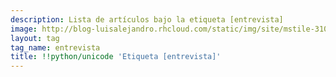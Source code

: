 ```yaml
---
description: Lista de artículos bajo la etiqueta [entrevista]
image: http://blog-luisalejandro.rhcloud.com/static/img/site/mstile-310x310.png
layout: tag
tag_name: entrevista
title: !!python/unicode 'Etiqueta [entrevista]'
---
```

